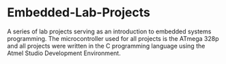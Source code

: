 # Embedded-Lab-Projects
A series of lab projects serving as an introduction to embedded systems programming.
The microcontroller used for all projects is the ATmega 328p and all projects were written in the C programming language using the Atmel Studio Development Environment.
